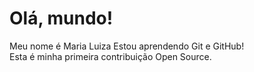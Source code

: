 # Olá, mundo!

Meu nome é Maria Luiza 
Estou aprendendo Git e GitHub!  
Esta é minha primeira contribuição Open Source.
